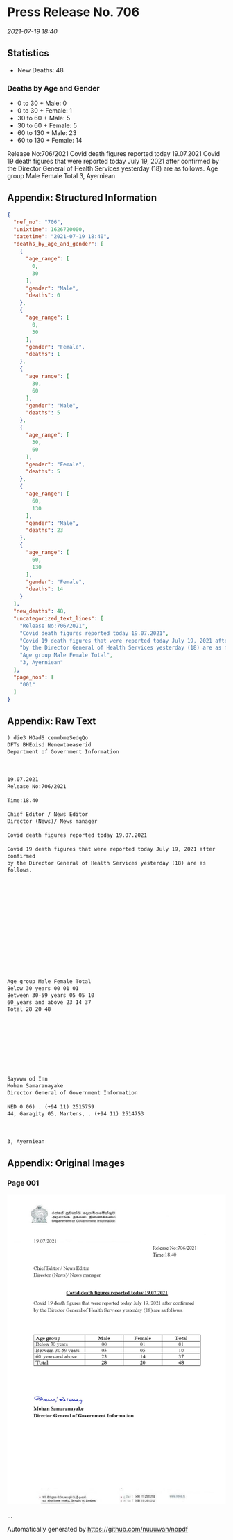 
# Press Release No. 706
*2021-07-19 18:40*
## Statistics
* New Deaths: 48
### Deaths by Age and Gender
* 0 to 30 + Male: 0
* 0 to 30 + Female: 1
* 30 to 60 + Male: 5
* 30 to 60 + Female: 5
* 60 to 130 + Male: 23
* 60 to 130 + Female: 14


Release No:706/2021
Covid death figures reported today 19.07.2021
Covid 19 death figures that were reported today July 19, 2021 after confirmed
by the Director General of Health Services yesterday (18) are as follows.
Age group Male Female Total
3, Ayerniean

## Appendix: Structured Information
```json
{
  "ref_no": "706",
  "unixtime": 1626720000,
  "datetime": "2021-07-19 18:40",
  "deaths_by_age_and_gender": [
    {
      "age_range": [
        0,
        30
      ],
      "gender": "Male",
      "deaths": 0
    },
    {
      "age_range": [
        0,
        30
      ],
      "gender": "Female",
      "deaths": 1
    },
    {
      "age_range": [
        30,
        60
      ],
      "gender": "Male",
      "deaths": 5
    },
    {
      "age_range": [
        30,
        60
      ],
      "gender": "Female",
      "deaths": 5
    },
    {
      "age_range": [
        60,
        130
      ],
      "gender": "Male",
      "deaths": 23
    },
    {
      "age_range": [
        60,
        130
      ],
      "gender": "Female",
      "deaths": 14
    }
  ],
  "new_deaths": 48,
  "uncategorized_text_lines": [
    "Release No:706/2021",
    "Covid death figures reported today 19.07.2021",
    "Covid 19 death figures that were reported today July 19, 2021 after confirmed",
    "by the Director General of Health Services yesterday (18) are as follows.",
    "Age group Male Female Total",
    "3, Ayerniean"
  ],
  "page_nos": [
    "001"
  ]
}
```

## Appendix: Raw Text
```text
) die3 HOadS cemmbmeSedqQo
DFTs BHEoisd Henewtaeaserid
Department of Government Information

 

19.07.2021
Release No:706/2021

Time:18.40

Chief Editor / News Editor
Director (News)/ News manager

Covid death figures reported today 19.07.2021

Covid 19 death figures that were reported today July 19, 2021 after confirmed
by the Director General of Health Services yesterday (18) are as follows.

 

 

 

 

 

 

 

Age group Male Female Total
Below 30 years 00 01 01
Between 30-59 years 05 05 10
60_years and above 23 14 37
Total 28 20 48

 

 

 

 

Saywww od Inn
Mohan Samaranayake
Director General of Government Information

NED 0 06) . (+94 11) 2515759
44, Garagity 05, Martens, . (+94 11) 2514753

   

3, Ayerniean

```

## Appendix: Original Images

### Page 001

![page_no](https://raw.githubusercontent.com/nuuuwan/nopdf_data/main/nopdf.dgigovlk.ref706.page001.jpeg)
        

...

Automatically generated by https://github.com/nuuuwan/nopdf

    
    